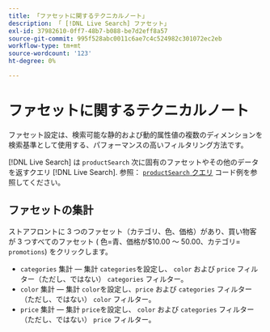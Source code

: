 ```yaml
---
title: 「ファセットに関するテクニカルノート」
description: 「 [!DNL Live Search] ファセット」
exl-id: 37982610-0ff7-48b7-b088-be7d2eff8a57
source-git-commit: 995f528abc0011c6ae7c4c524982c301072ec2eb
workflow-type: tm+mt
source-wordcount: '123'
ht-degree: 0%

---
```


# ファセットに関するテクニカルノート

ファセット設定は、検索可能な静的および動的属性値の複数のディメンションを検索基準として使用する、パフォーマンスの高いフィルタリング方法です。

[!DNL Live Search] は `productSearch` 次に固有のファセットやその他のデータを返すクエリ [!DNL Live Search]. 参照： [`productSearch` クエリ](https://developer.adobe.com/commerce/webapi/graphql/schema/live-search/queries/product-search/) コード例を参照してください。

## ファセットの集計

ストアフロントに 3 つのファセット（カテゴリ、色、価格）があり、買い物客が 3 つすべてのファセット ( 色=青、価格が$10.00 ～ 50.00、カテゴリ= `promotions`) をクリックします。

* `categories` 集計 — 集計 `categories`を設定し、 `color` および `price` フィルター（ただし、ではない） `categories` フィルター。
* `color` 集計 — 集計 `color`を設定し、`price` および `categories` フィルター（ただし、ではない） `color` フィルター。
* `price` 集計 — 集計 `price`を設定し、 `color` および `categories` フィルター（ただし、ではない） `price` フィルター。
